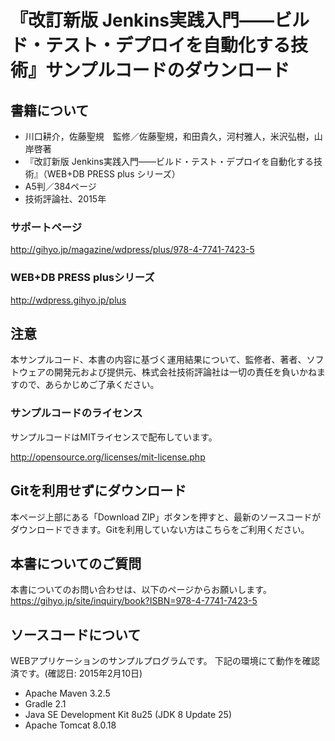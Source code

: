 # 『改訂新版 Jenkins実践入門――ビルド・テスト・デプロイを自動化する技術』サンプルコードのダウンロード

## 書籍について
- 川口耕介，佐藤聖規　監修／佐藤聖規，和田貴久，河村雅人，米沢弘樹，山岸啓著
- 『改訂新版 Jenkins実践入門――ビルド・テスト・デプロイを自動化する技術』（WEB+DB PRESS plus シリーズ）
- A5判／384ページ
- 技術評論社、2015年

### サポートページ
http://gihyo.jp/magazine/wdpress/plus/978-4-7741-7423-5

### WEB+DB PRESS plusシリーズ
http://wdpress.gihyo.jp/plus

## 注意
本サンプルコード、本書の内容に基づく運用結果について、監修者、著者、ソフトウェアの開発元および提供元、株式会社技術評論社は一切の責任を負いかねますので、あらかじめご了承ください。

### サンプルコードのライセンス
サンプルコードはMITライセンスで配布しています。

http://opensource.org/licenses/mit-license.php

## Gitを利用せずにダウンロード
本ページ上部にある「Download ZIP」ボタンを押すと、最新のソースコードがダウンロードできます。Gitを利用していない方はこちらをご利用ください。

## 本書についてのご質問
本書についてのお問い合わせは、以下のページからお願いします。
https://gihyo.jp/site/inquiry/book?ISBN=978-4-7741-7423-5

## ソースコードについて
WEBアプリケーションのサンプルプログラムです。
下記の環境にて動作を確認済です。(確認日: 2015年2月10日)
* Apache Maven 3.2.5
* Gradle 2.1
* Java SE Development Kit 8u25 (JDK 8 Update 25)
* Apache Tomcat 8.0.18
